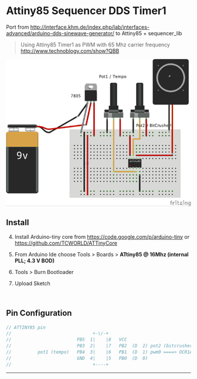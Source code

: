 # Attiny85 Sequencer DDS Timer1

Port from http://interface.khm.de/index.php/lab/interfaces-advanced/arduino-dds-sinewave-generator/  to Attiny85 + sequencer_lib 



> Using Attiny85 Timer1 as PWM with 65 Mhz carrier frequency http://www.technoblogy.com/show?QBB



![stepseq](https://raw.githubusercontent.com/8BitMixtape/sequencer_lib/master/examples/Attiny85SequencerDDSTimer1/breadboard_bb.png)



## Install

4. Install Arduino-tiny core from https://code.google.com/p/arduino-tiny or https://github.com/TCWORLD/ATTinyCore
   
5. From Arduino Ide choose Tools > Boards > **ATtiny85 @ 16Mhz (internal PLL; 4.3 V BOD)**
   
6. Tools > Burn Bootloader
   
7. Upload Sketch
   
   ​


## Pin Configuration

``` c
// ATTINY85 pin
//                               +-\/-+
//                         PB5  1|    |8   VCC
//                         PB3  2|    |7   PB2  (D  2) pot2 (bitcrusher)
//          pot1 (tempo)   PB4  3|    |6   PB1  (D  1) pwm0 ====> OCR1A / sound output        
//                         GND  4|    |5   PB0  (D  0) 
//                               +----+
```

------